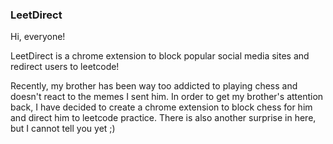 ### LeetDirect
Hi, everyone! 

LeetDirect is a chrome extension to block popular social media sites and redirect users to leetcode!

Recently, my brother has been way too addicted to playing chess and doesn't react to the memes I sent him. In order to get my brother's attention back, I 
have decided to create a chrome extension to block chess for him and direct him to leetcode practice. There is also another surprise in here, but I cannot 
tell you yet ;)
